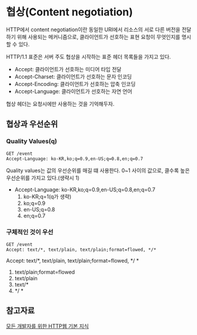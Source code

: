 # 협상(Content negotiation)
HTTP에서 content negotiation이란 동일한 URI에서 리소스의 서로 다른 버전을 전달하기 위해 사용되는 메커니즘으로, 클라이언트가 선호하는 표현 요청이 무엇인지를 명시할 수 있다.

HTTP/1.1 표준은 서버 주도 협상을 시작하는 표준 헤더 목록들을 가지고 있다.
- Accept: 클라이언트가 선호하는 미디어 타입 전달
- Accept-Charset: 클라이언트가 선호하는 문자 인코딩
- Accept-Encoding: 클라이언트가 선호하는 압축 인코딩
- Accept-Language: 클라이언트가 선호하는 자연 언어

협상 헤더는 요청시에만 사용하는 것을 기억해두자.

##  협상과 우선순위

### Quality Values(q)

```
GET /event
Accept-Language: ko-KR,ko;q=0.9,en-US;q=0.8,en;q=0.7
```
Quality values는 값의 우선순위를 매길 떄 사용한다. 0~1 사이의 값으로, 클수록 높은 우선순위를 가지고 있다.(생략시 1)
- Accept-Language: ko-KR,ko;q=0.9,en-US;q=0.8,en;q=0.7
    1. ko-KR;q=1(q가 생략)
    2. ko;q=0.9
    3. en-US;q=0.8
    4. en;q=0.7

### 구체적인 것이 우선
```
GET /event
Accept: text/*, text/plain, text/plain;format=flowed, */*
```
Accept: text/*, text/plain, text/plain;format=flowed, */ *
1. text/plain;format=flowed
2. text/plain
3. text/*
4. */ *


## 참고자료

[모든 개발자를 위한 HTTP웹 기본 지식](https://www.inflearn.com/course/http-%EC%9B%B9-%EB%84%A4%ED%8A%B8%EC%9B%8C%ED%81%AC/dashboard)